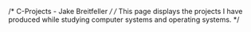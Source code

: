 /* C-Projects - Jake Breitfeller */
/* This page displays the projects I have produced while studying computer systems and operating systems. */

